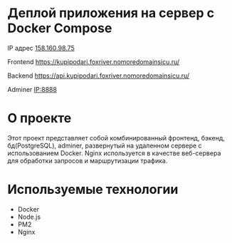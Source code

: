 # Деплой приложения на сервер с Docker Compose

IP адрес [158.160.98.75](https://158.160.98.75/)

Frontend https://kupipodari.foxriver.nomoredomainsicu.ru/

Backend https://api.kupipodari.foxriver.nomoredomainsicu.ru/

Adminer [IP:8888](http://158.160.98.75:8888)

# О проекте

Этот проект представляет собой комбинированный фронтенд, бэкенд, бд(PostgreSQL), adminer, развернутый на удаленном сервере с использованием Docker. Nginx используется в качестве веб-сервера для обработки запросов и маршрутизации трафика.

# Используемые технологии

- Docker
- Node.js
- PM2
- Nginx
